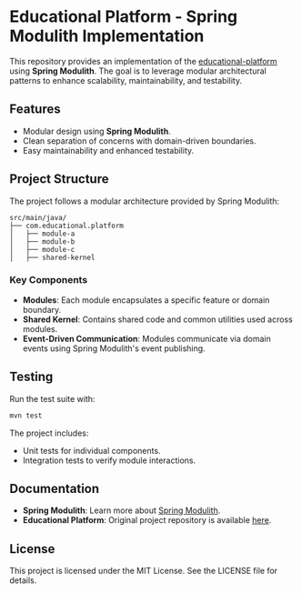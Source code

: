 # Educational Platform - Spring Modulith Implementation

This repository provides an implementation of the [educational-platform](https://github.com/anton-liauchuk/educational-platform) using **Spring Modulith**. The goal is to leverage modular architectural patterns to enhance scalability, maintainability, and testability.

## Features
- Modular design using **Spring Modulith**.
- Clean separation of concerns with domain-driven boundaries.
- Easy maintainability and enhanced testability.

## Project Structure

The project follows a modular architecture provided by Spring Modulith:

```
src/main/java/
├── com.educational.platform
│   ├── module-a
│   ├── module-b
│   ├── module-c
│   ├── shared-kernel
```

### Key Components
- **Modules**: Each module encapsulates a specific feature or domain boundary.
- **Shared Kernel**: Contains shared code and common utilities used across modules.
- **Event-Driven Communication**: Modules communicate via domain events using Spring Modulith's event publishing.

## Testing

Run the test suite with:

```bash
mvn test
```

The project includes:
- Unit tests for individual components.
- Integration tests to verify module interactions.

## Documentation

- **Spring Modulith**: Learn more about [Spring Modulith](https://spring.io/projects/spring-modulith).
- **Educational Platform**: Original project repository is available [here](https://github.com/anton-liauchuk/educational-platform).

## License

This project is licensed under the MIT License. See the LICENSE file for details.